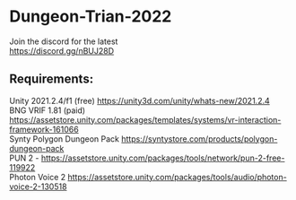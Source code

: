 # Dungeon-Trian-2022

Join the discord for the latest  <br />
https://discord.gg/nBUJ28D

## Requirements:

Unity 2021.2.4/f1 (free) https://unity3d.com/unity/whats-new/2021.2.4  <br />
BNG VRIF 1.81 (paid) https://assetstore.unity.com/packages/templates/systems/vr-interaction-framework-161066  <br />
Synty Polygon Dungeon Pack https://syntystore.com/products/polygon-dungeon-pack <br />
PUN 2 - https://assetstore.unity.com/packages/tools/network/pun-2-free-119922 <br />
Photon Voice 2 https://assetstore.unity.com/packages/tools/audio/photon-voice-2-130518


